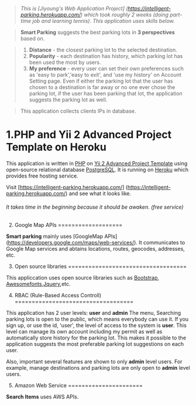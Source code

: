 

>*This is [Jiyoung's Web Application Project] (https://intelligent-parking.herokuapp.com/) which took roughly 2 weeks (doing part-time job and learning tennis).*
>*This application uses skills below.*

>**Smart Parking** suggests the best parking lots in **3 perspectives** based on.

>1. **Distance** - the closest parking lot to the selected destination.
>2. **Popularity** - each destination has history, which parking lot has been used the most by users. 
>3. **My preference** - every user can set their own preferences such as 'easy to park','easy to exit', and 'use my history' on Account Setting page. Even if either the parking lot that the user has chosen to a destination is far away or no one ever chose the parking lot, if the user has been parking that lot, the application suggests the parking lot as well.

>This application collects clients IPs in database.

1.PHP and Yii 2 Advanced Project Template on Heroku
===============================

This application is written in [PHP](http://php.net/manual/en/tutorial.php) on [Yii 2 Advanced Project Template](http://www.yiiframework.com/) using open-source relational database [PostgreSQL](https://www.postgresql.org/). It is running on [Heroku](https://www.heroku.com/) which provides free hosting service. 

Visit [https://intelligent-parking.herokuapp.com/] (https://intelligent-parking.herokuapp.com/) and see what it looks like.
###### It takes time in the beginning because it should be awaken. (free service) 

2. Google Map APIs
===================

**Smart parking** mainly uses [GoogleMap APIs] (https://developers.google.com/maps/web-services/).
It communicates to Google Map services and abtains locations, routes, geocodes, addresses, etc.


3. Open source libraries
===================================

This appliccation uses open source libraries such as [Bootstrap](http://getbootstrap.com/), [Awesomefonts](http://fontawesome.io/),[Jquery](https://jquery.com/),etc.


4. RBAC (Rule-Based Access Controll)
===================================

This application has 2 user levels: **user** and **admin**
The menu, Searching parking lots is open to the public, which means everybody can use it.
If you sign up, or use the id, 'user', the level of access to the system is **user**. 
This level can manage its own account including my permit as well as automatically store history for the parking lot.
This makes it possible to the application suggests the most preferable parking lot suggestions on each user.

Also, important several features are shown to only **admin** level users. For example, manage destinations and parking lots are only open to **admin** level users.

5. Amazon Web Service 
======================

**Search Items** uses AWS APIs.
